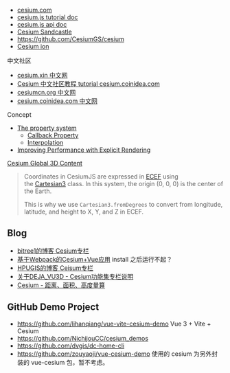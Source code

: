 - [cesium.com](https://cesium.com/) 
- [cesium.js tutorial doc](https://cesium.com/learn/cesiumjs-learn/) 
- [cesium.js api doc](https://cesium.com/learn/cesiumjs/ref-doc/) 
- [Cesium Sandcastle](https://sandcastle.cesium.com/) 
- https://github.com/CesiumGS/cesium
- [Cesium ion](https://ion.cesium.com/) 

中文社区
- [cesium.xin 中文网](http://cesium.xin/wordpress/) 
- [Cesium 中文社区教程 tutorial cesium.coinidea.com](http://cesium.coinidea.com/guide/) 
- [cesiumcn.org 中文网](http://cesiumcn.org/) 
- [cesium.coinidea.com 中文网](http://cesium.coinidea.com/) 


Concept
- [The property system](https://cesium.com/learn/cesiumjs-learn/cesiumjs-creating-entities/#the-property-system) 
    - [Callback Property](https://sandcastle.cesium.com/?src=Callback%20Property.html) 
    - [Interpolation](https://sandcastle.cesium.com/?src=Interpolation.html) 
- [Improving Performance with Explicit Rendering](https://cesium.com/blog/2018/01/24/cesium-scene-rendering-performance/) 

[Cesium Global 3D Content](https://cesium.com/platform/cesium-ion/content/) 


> Coordinates in CesiumJS are expressed in [ECEF](https://en.wikipedia.org/wiki/ECEF) using the [Cartesian3](https://cesium.com/learn/cesiumjs/ref-doc/Cartesian3.html) class. In this system, the origin (0, 0, 0) is the center of the Earth.
> 
> This is why we use `Cartesian3.fromDegrees` to convert from longitude, latitude, and height to X, Y, and Z in ECEF.


## Blog
- [bitree1的博客 Cesium专栏](https://blog.csdn.net/bitree1/category_9282608.html) 
- [基于Webpack的Cesium+Vue应用](https://blog.csdn.net/m0_37972557/article/details/79768408) install 之后运行不起？
- [HPUGIS的博客 Ceisum专栏](https://blog.csdn.net/weixin_40184249/category_8910489.html?spm=1001.2014.3001.5482) 
- [关于DEJA_VU3D - Cesium功能集专栏说明](https://blog.csdn.net/qq_34205305/article/details/123986033) 
- [Cesium - 距离、面积、高度量算](https://zouyaoji.top/2019/01-cesium-measure-tool/) 

## GitHub Demo Project

- https://github.com/lihanqiang/vue-vite-cesium-demo
	Vue 3 + Vite + Cesium
- https://github.com/NichijouCC/cesium_demos
- https://github.com/dvgis/dc-home-cli
- https://github.com/zouyaoji/vue-cesium-demo
	使用的 cesium 为另外封装的 vue-cesium 包，暂不考虑。


